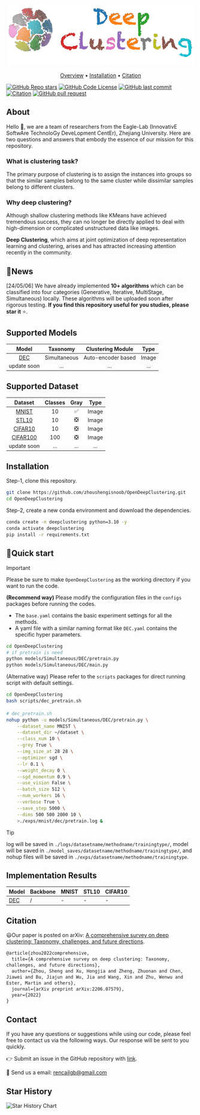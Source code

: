 ![# Open Deep Clustering](pic/deepclustering-logo.png)
<p align="center">
  <a href="#about">Overview</a> •
  <a href="#installation">Installation</a> •
  <a href="#citation">Citation</a> 
</p>

[![GitHub Repo stars](https://img.shields.io/github/stars/zhoushengisnoob/OpenDeepClustering)](https://github.com/zhoushengisnoob/OpenDeepClustering/stargazers)
[![GitHub Code License](https://img.shields.io/github/license/zhoushengisnoob/OpenDeepClustering)](LICENSE)
[![GitHub last commit](https://img.shields.io/github/last-commit/zhoushengisnoob/OpenDeepClustering)](https://github.com/zhoushengisnoob/OpenDeepClustering/commits/main)
[![Citation](https://img.shields.io/badge/citation-67-green)](#projects-using-open-deep-clustering)
[![GitHub pull request](https://img.shields.io/badge/PRs-welcome-blue)](https://github.com/zhoushengisnoob/OpenDeepClustering/pulls)

## About
Hello :wave:, we are a team of researchers from the Eagle-Lab (InnovativE SoftwAre TechnoloGy DeveLopment CentEr), Zhejiang University. Here are two questions and answers that embody the essence of our mission for this repository.
### What is clustering task?
The primary purpose of clustering is to assign the instances into groups so that the similar samples belong to the same cluster while dissimilar samples belong to different clusters.
### Why deep clustering?
Although shallow clustering methods like KMeans have achieved tremendous success, they can no longer be directly applied to deal with high-dimension or complicated unstructured data like images. 

**Deep Clustering**, which aims at joint optimization of deep representation learning and clustering, arises and has attracted increasing attention recently in the community.

## :dart:News
[24/05/06] We have already implemented **10+ algorithms** which can be classified into four categories (Generative, Iterative, MultiStage, Simultaneous) locally. These algorithms will be uploaded soon after rigorous testing. **If you find this repository useful for you studies, please star it** :star:.

## Supported Models
| Model                                                 | Taxonomy     | Clustering Module  | Type  |
| ----------------------------------------------------- | ------------ | ------------------ | ----- |
| <center>[DEC](https://proceedings.mlr.press/v48/xieb16.pdf)</center> | <center>Simultaneous</center> | <center>Auto-encoder based</center> | <center>Image</center> |
| <center>update soon</center>                          | <center>...</center> | <center>...</center> | <center>...</center> |


## Supported Dataset
|Dataset                                                 | Classes     | Gray  | Type  |
| ----------------------------------------------------- | ------------ | ------------------ | ----- |
| <center>[MNIST](https://pytorch.org/vision/stable/generated/torchvision.datasets.MNIST.html#mnist)</center> | <center>10</center> | <center>:white_check_mark:</center> | <center>Image</center> |
| <center>[STL10](https://pytorch.org/vision/stable/generated/torchvision.datasets.STL10.html?highlight=stl10#torchvision.datasets.STL10)</center> | <center>10</center> | <center>:negative_squared_cross_mark:</center> | <center>Image</center> |
| <center>[CIFAR10](https://pytorch.org/vision/stable/generated/torchvision.datasets.CIFAR10.html#cifar10)</center> | <center>10</center> | <center>:negative_squared_cross_mark:	</center> | <center>Image</center> |
| <center>[CIFAR100](https://pytorch.org/vision/stable/generated/torchvision.datasets.CIFAR100.html?highlight=cifar100#torchvision.datasets.CIFAR100)</center> | <center>100</center> | <center>:negative_squared_cross_mark:	</center> | <center>Image</center> |
| <center>update soon</center>                          | <center>...</center> | <center>...</center> | <center>...</center> |

## Installation
Step-1, clone this repository.
```sh
git clone https://github.com/zhoushengisnoob/OpenDeepClustering.git
cd OpenDeepClustering
```

Step-2, create a new conda environment and download the dependencies.
```sh
conda create -n deepclustering python=3.10 -y
conda activate deepclustering
pip install -r requirements.txt
```

## :rocket:Quick start
> [!IMPORTANT]
> Please be sure to make `OpenDeepClustering` as the working directory if you want to run the code.

**(Recommend way)**
Please modify the configuration files in the `configs` packages before running the codes. 
- The `base.yaml` contains the basic experiment settings for all the methods.
- A yaml file with a similar naming format like `DEC.yaml` contains the specific hyper parameters.
```sh
cd OpenDeepClustering
# if pretrain is need
python models/Simultaneous/DEC/pretrain.py
python models/Simultaneous/DEC/main.py
```

(Alternative way) Please refer to the `scripts` packages for direct running script with default settings.
```sh
cd OpenDeepClustering
bash scripts/dec_pretrain.sh

# dec_pretrain.sh
nohup python -u models/Simultaneous/DEC/pretrain.py \
    --dataset_name MNIST \
    --dataset_dir ~/dataset \
    --class_num 10 \
    --grey True \
    --img_size_at 28 28 \
    --optimizer sgd \
    --lr 0.1 \
    --weight_decay 0 \
    --sgd_momentum 0.9 \
    --use_vision False \
    --batch_size 512 \
    --num_workers 16 \
    --verbose True \
    --save_step 5000 \
    --dims 500 500 2000 10 \
    >./exps/mnist/dec/pretrain.log &
```
> [!TIP]
> log will be saved in `./logs/datasetname/methodname/trainingtype/`, model will be saved in `./model_saves/datasetname/methodname/trainingtype/`, and nohup files will be saved in `./exps/datasetname/methodname/trainingtype`.


## Implementation Results
|Model |Backbone | MNIST | STL10  | CIFAR10  |
| ----------------------------------------------------- |---- |------------ | ------------------ | ----- |
| [DEC](https://proceedings.mlr.press/v48/xieb16.pdf) | / | - | - | - |

## Citation
:smiley:Our paper is posted on arXiv: [A comprehensive survey on deep clustering: Taxonomy, challenges, and future directions](https://arxiv.org/abs/2206.07579). 
```
@article{zhou2022comprehensive,
  title={A comprehensive survey on deep clustering: Taxonomy, challenges, and future directions},
  author={Zhou, Sheng and Xu, Hongjia and Zheng, Zhuonan and Chen, Jiawei and Bu, Jiajun and Wu, Jia and Wang, Xin and Zhu, Wenwu and Ester, Martin and others},
  journal={arXiv preprint arXiv:2206.07579},
  year={2022}
}
```

## Contact
If you have any questions or suggestions while using our code, please feel free to contact us via the following ways. Our response will be sent to you quickly.

:point_right: Submit an issue in the GitHub repository with [link](https://github.com/zhoushengisnoob/OpenDeepClustering/issues).

:email: Send us a email: [rencailgb@gmail.com](mailto:rencailgb@gmail.com)

## Star History
![Star History Chart](https://api.star-history.com/svg?repos=zhoushengisnoob/OpenDeepClustering&type=Date)